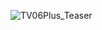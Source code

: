 ![TV06Plus_Teaser](https://github.com/user-attachments/assets/031d13fe-f900-4bb0-9a70-9bfd0effe28e)
